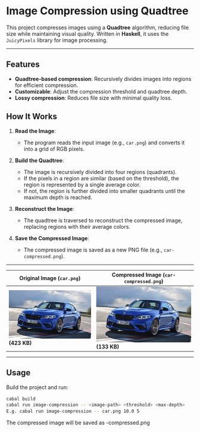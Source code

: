 # Image Compression using Quadtree

This project compresses images using a **Quadtree** algorithm, reducing file size while maintaining visual quality. Written in **Haskell**, it uses the `JuicyPixels` library for image processing.

---

## Features

- **Quadtree-based compression**: Recursively divides images into regions for efficient compression.
- **Customizable**: Adjust the compression threshold and quadtree depth.
- **Lossy compression**: Reduces file size with minimal quality loss.

## How It Works

1. **Read the Image**:
   - The program reads the input image (e.g., `car.png`) and converts it into a grid of RGB pixels.

2. **Build the Quadtree**:
   - The image is recursively divided into four regions (quadrants).
   - If the pixels in a region are similar (based on the threshold), the region is represented by a single average color.
   - If not, the region is further divided into smaller quadrants until the maximum depth is reached.

3. **Reconstruct the Image**:
   - The quadtree is traversed to reconstruct the compressed image, replacing regions with their average colors.

4. **Save the Compressed Image**:
   - The compressed image is saved as a new PNG file (e.g., `car-compressed.png`).
---

| Original Image (`car.png`) | Compressed Image (`car-compressed.png`) |
|---------------------------|----------------------------------|
| ![Original Image](car.png) **(423 KB)** | ![Compressed Image](car-compressed.png) **(133 KB)** |

---

## Usage

Build the project and run:
   ```bash
   cabal build
   cabal run image-compression -- <image-path> <threshold> <max-depth>
E.g. cabal run image-compression -- car.png 10.0 5
```
The compressed image will be saved as <image-name>-compressed.png
